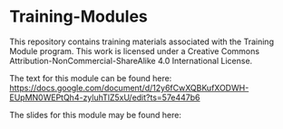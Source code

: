 # Training-Modules
This repository contains training materials associated with the Training Module program.
This work is licensed under a Creative Commons Attribution-NonCommercial-ShareAlike 4.0 International License.

The text for this module can be found here: https://docs.google.com/document/d/12y6fCwXQBKufXODWH-EUpMN0WEPtQh4-zyluhTlZ5xU/edit?ts=57e447b6

The slides for this module may be found here:




